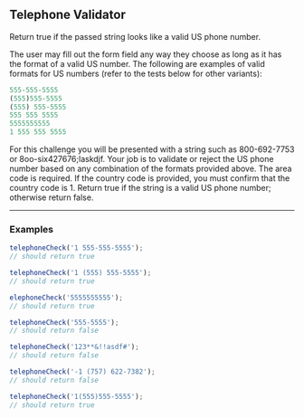 ## Telephone Validator

Return true if the passed string looks like a valid US phone number.

The user may fill out the form field any way they choose as long as it has the format of a valid US number. The following are examples of valid formats for US numbers (refer to the tests below for other variants):

```javascript
555-555-5555
(555)555-5555
(555) 555-5555
555 555 5555
5555555555
1 555 555 5555
```

For this challenge you will be presented with a string such as 800-692-7753 or 8oo-six427676;laskdjf. Your job is to validate or reject the US phone number based on any combination of the formats provided above. The area code is required. If the country code is provided, you must confirm that the country code is 1. Return true if the string is a valid US phone number; otherwise return false.

---

### Examples

```javascript
telephoneCheck('1 555-555-5555');
// should return true
```

```javascript
telephoneCheck('1 (555) 555-5555');
// should return true
```

```javascript
elephoneCheck('5555555555');
// should return true
```

```javascript
telephoneCheck('555-5555');
// should return false
```

```javascript
telephoneCheck('123**&!!asdf#');
// should return false
```

```javascript
telephoneCheck('-1 (757) 622-7382');
// should return false
```

```javascript
telephoneCheck('1(555)555-5555');
// should return true
```
